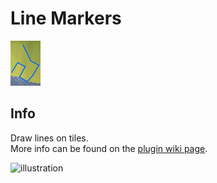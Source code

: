 # Line Markers
![Icon](icon.png)

## Info
Draw lines on tiles.  
More info can be found on the [plugin wiki page](https://github.com/Skretzo/runelite-plugins/wiki/Line-Markers).

![illustration](https://user-images.githubusercontent.com/53493631/225072861-c870be9c-bf89-4ff8-b0df-4c3738925abc.png)
